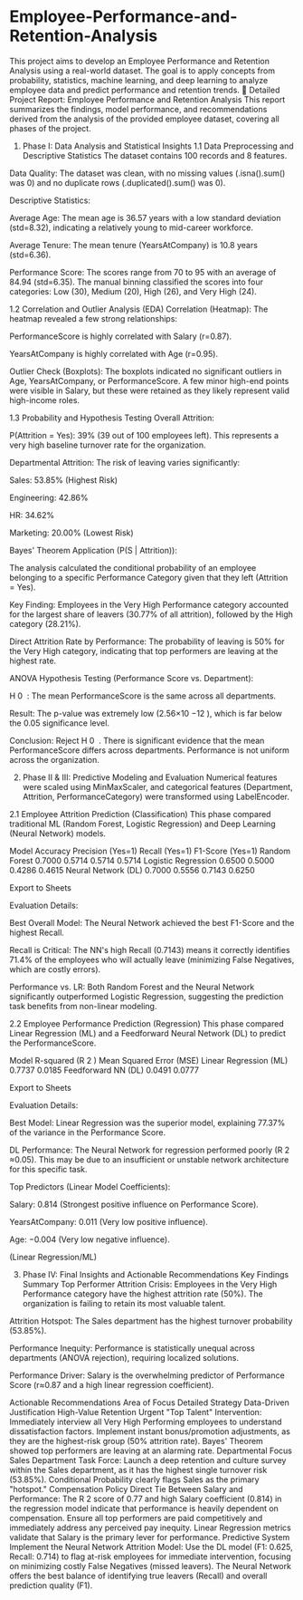# Employee-Performance-and-Retention-Analysis
This project aims to develop an Employee Performance and Retention Analysis using a real-world dataset. The goal is to apply concepts from probability, statistics, machine learning, and deep learning to analyze employee data and predict performance and retention trends.
📑 Detailed Project Report: Employee Performance and Retention Analysis
This report summarizes the findings, model performance, and recommendations derived from the analysis of the provided employee dataset, covering all phases of the project.

1. Phase I: Data Analysis and Statistical Insights
1.1 Data Preprocessing and Descriptive Statistics
The dataset contains 100 records and 8 features.

Data Quality: The dataset was clean, with no missing values (.isna().sum() was 0) and no duplicate rows (.duplicated().sum() was 0).

Descriptive Statistics:

Average Age: The mean age is 36.57 years with a low standard deviation (std=8.32), indicating a relatively young to mid-career workforce.

Average Tenure: The mean tenure (YearsAtCompany) is 10.8 years (std=6.36).

Performance Score: The scores range from 70 to 95 with an average of 84.94 (std=6.35). The manual binning classified the scores into four categories: Low (30), Medium (20), High (26), and Very High (24).

1.2 Correlation and Outlier Analysis (EDA)
Correlation (Heatmap): The heatmap revealed a few strong relationships:

PerformanceScore is highly correlated with Salary (r=0.87).

YearsAtCompany is highly correlated with Age (r=0.95).

Outlier Check (Boxplots): The boxplots indicated no significant outliers in Age, YearsAtCompany, or PerformanceScore. A few minor high-end points were visible in Salary, but these were retained as they likely represent valid high-income roles.

1.3 Probability and Hypothesis Testing
Overall Attrition:

P(Attrition = Yes): 39% (39 out of 100 employees left). This represents a very high baseline turnover rate for the organization.

Departmental Attrition: The risk of leaving varies significantly:

Sales: 53.85% (Highest Risk)

Engineering: 42.86%

HR: 34.62%

Marketing: 20.00% (Lowest Risk)

Bayes' Theorem Application (P(S | Attrition)):

The analysis calculated the conditional probability of an employee belonging to a specific Performance Category given that they left (Attrition = Yes).

Key Finding: Employees in the Very High Performance category accounted for the largest share of leavers (30.77% of all attrition), followed by the High category (28.21%).

Direct Attrition Rate by Performance: The probability of leaving is 50% for the Very High category, indicating that top performers are leaving at the highest rate.

ANOVA Hypothesis Testing (Performance Score vs. Department):

H 
0
​
 : The mean PerformanceScore is the same across all departments.

Result: The p-value was extremely low (2.56×10 
−12
 ), which is far below the 0.05 significance level.

Conclusion: Reject H 
0
​
 . There is significant evidence that the mean PerformanceScore differs across departments. Performance is not uniform across the organization.

2. Phase II & III: Predictive Modeling and Evaluation
Numerical features were scaled using MinMaxScaler, and categorical features (Department, Attrition, PerformanceCategory) were transformed using LabelEncoder.

2.1 Employee Attrition Prediction (Classification)
This phase compared traditional ML (Random Forest, Logistic Regression) and Deep Learning (Neural Network) models.

Model	Accuracy	Precision (Yes=1)	Recall (Yes=1)	F1-Score (Yes=1)
Random Forest	0.7000	0.5714	0.5714	0.5714
Logistic Regression	0.6500	0.5000	0.4286	0.4615
Neural Network (DL)	0.7000	0.5556	0.7143	0.6250

Export to Sheets

Evaluation Details:

Best Overall Model: The Neural Network achieved the best F1-Score and the highest Recall.

Recall is Critical: The NN's high Recall (0.7143) means it correctly identifies 71.4% of the employees who will actually leave (minimizing False Negatives, which are costly errors).

Performance vs. LR: Both Random Forest and the Neural Network significantly outperformed Logistic Regression, suggesting the prediction task benefits from non-linear modeling.

2.2 Employee Performance Prediction (Regression)
This phase compared Linear Regression (ML) and a Feedforward Neural Network (DL) to predict the PerformanceScore.

Model	R-squared (R 
2
 )	Mean Squared Error (MSE)
Linear Regression (ML)	0.7737	0.0185
Feedforward NN (DL)	0.0491	0.0777

Export to Sheets

Evaluation Details:

Best Model: Linear Regression was the superior model, explaining 77.37% of the variance in the Performance Score.

DL Performance: The Neural Network for regression performed poorly (R 
2
 ≈0.05). This may be due to an insufficient or unstable network architecture for this specific task.

Top Predictors (Linear Model Coefficients):

Salary: 0.814 (Strongest positive influence on Performance Score).

YearsAtCompany: 0.011 (Very low positive influence).

Age: −0.004 (Very low negative influence).

(Linear Regression/ML)

3. Phase IV: Final Insights and Actionable Recommendations
Key Findings Summary
Top Performer Attrition Crisis: Employees in the Very High Performance category have the highest attrition rate (50%). The organization is failing to retain its most valuable talent.

Attrition Hotspot: The Sales department has the highest turnover probability (53.85%).

Performance Inequity: Performance is statistically unequal across departments (ANOVA rejection), requiring localized solutions.

Performance Driver: Salary is the overwhelming predictor of Performance Score (r≈0.87 and a high linear regression coefficient).

Actionable Recommendations
Area of Focus	Detailed Strategy	Data-Driven Justification
High-Value Retention	Urgent "Top Talent" Intervention: Immediately interview all Very High Performing employees to understand dissatisfaction factors. Implement instant bonus/promotion adjustments, as they are the highest-risk group (50% attrition rate).	Bayes' Theorem showed top performers are leaving at an alarming rate.
Departmental Focus	Sales Department Task Force: Launch a deep retention and culture survey within the Sales department, as it has the highest single turnover risk (53.85%).	Conditional Probability clearly flags Sales as the primary "hotspot."
Compensation Policy	Direct Tie Between Salary and Performance: The R 
2
  score of 0.77 and high Salary coefficient (0.814) in the regression model indicate that performance is heavily dependent on compensation. Ensure all top performers are paid competitively and immediately address any perceived pay inequity.	Linear Regression metrics validate that Salary is the primary lever for performance.
Predictive System	Implement the Neural Network Attrition Model: Use the DL model (F1: 0.625, Recall: 0.714) to flag at-risk employees for immediate intervention, focusing on minimizing costly False Negatives (missed leavers).	The Neural Network offers the best balance of identifying true leavers (Recall) and overall prediction quality (F1).
